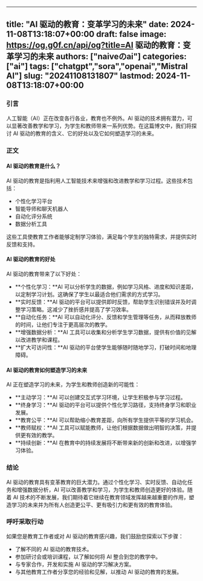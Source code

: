 
---
title: "AI 驱动的教育：变革学习的未来"
date: 2024-11-08T13:18:07+00:00
draft: false
image: https://og.g0f.cn/api/og?title=AI 驱动的教育：变革学习的未来
authors: ["naiveのai"]
categories: ["ai"]
tags: ["chatgpt","sora","openai","Mistral AI"]
slug: "20241108131807"
lastmod: 2024-11-08T13:18:07+00:00
---
### 引言

人工智能（AI）正在改变各行各业，教育也不例外。AI 驱动的技术拥有潜力，可以显著改善教学和学习，为学生和教师带来一系列优势。在这篇博文中，我们将探讨 AI 驱动的教育的含义、它的好处以及它如何塑造学习的未来。

### 正文

#### AI 驱动的教育是什么？

AI 驱动的教育是指利用人工智能技术来增强和改进教学和学习过程。这些技术包括：

- 个性化学习平台
- 智能导师和聊天机器人
- 自动化评分系统
- 数据分析工具

这些工具使教育工作者能够定制学习体验，满足每个学生的独特需求，并提供实时反馈和支持。

#### AI 驱动的教育的好处

AI 驱动的教育带来了以下好处：

- **个性化学习：**AI 可以分析学生的数据，例如学习风格、进度和知识差距，以定制学习计划。这确保了学生以最适合他们需求的方式学习。
- **实时反馈：**AI 驱动的平台可以提供即时反馈，帮助学生识别错误并及时调整学习策略。这减少了挫折感并提高了学习效率。
- **自动化任务：**AI 可以自动化评分、反馈和学生管理等任务，从而释放教师的时间，让他们专注于更高层次的教学。
- **增强数据分析：**AI 工具可以收集和分析学生学习数据，提供有价值的见解以改进教学和课程。
- **扩大可访问性：**AI 驱动的平台使学生能够随时随地学习，打破时间和地理障碍。

#### AI 驱动的教育如何塑造学习的未来

AI 正在塑造学习的未来，为学生和教师创造新的可能性：

- **主动学习：**AI 可以创建交互式学习环境，让学生积极参与学习过程。
- **终身学习：**AI 驱动的平台可以提供个性化学习路径，支持终身学习和职业发展。
- **教育公平：**AI 可以帮助缩小教育差距，向所有学生提供平等的学习机会。
- **教师赋权：**AI 工具可以赋能教师，让他们根据数据做出明智的决策，并提供更有效的教学。
- **持续创新：**AI 在教育中的持续发展将不断带来新的创新和改进，以增强学习体验。

### 结论

AI 驱动的教育具有变革教育的巨大潜力。通过个性化学习、实时反馈、自动化任务和增强数据分析，AI 可以改善教学和学习，为学生和教师创造更好的体验。随着 AI 技术的不断发展，我们期待着它继续在教育领域发挥越来越重要的作用，塑造学习的未来并为所有人创造更公平、更有吸引力和更有效的教育体验。

### 呼吁采取行动

如果您是教育工作者或对 AI 驱动的教育感兴趣，我们鼓励您探索以下步骤：

- 了解不同的 AI 驱动的教育技术。
- 参加研讨会或培训课程，以了解如何将 AI 整合到您的教学中。
- 与专家合作，开发和实施 AI 驱动的学习解决方案。
- 与其他教育工作者分享您的经验和见解，以推动 AI 驱动的教育的发展。